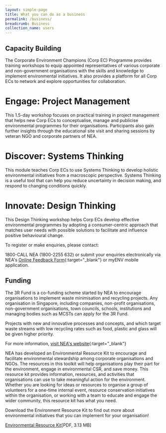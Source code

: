 ```yaml
---
layout: simple-page
title: What you can do as a business
permalink: /business/
breadcrumb: Business
collection_name: users
---
```


## Capacity Building

The Corporate Environment Champions (Corp EC) Programme provides training workshops to equip appointed representatives of various corporate and non-government organisations with the skills and knowledge to implement environmental initiatives. It also provides a platform for all Corp ECs to network and explore opportunities for collaboration.

# Engage: Project Management

This 1.5-day workshop focuses on practical training in project management that helps new Corp ECs to conceptualise, manage and publicise environmental programmes for their organisations. Participants also gain further insights through the educational site visit and sharing sessions by veteran NGO and corporate partners of NEA.

# Discover: Systems Thinking

This module teaches Corp ECs to use Systems Thinking to develop holistic environmental initiatives from a macroscopic perspective. Systems Thinking is a useful tool that can help you reduce uncertainty in decision making, and respond to changing conditions quickly.

# Innovate: Design Thinking

This Design Thinking workshop helps Corp ECs develop effective environmental programmes by adopting a consumer-centric approach that matches user needs with possible solutions to facilitate and influence positive behavioural change.

To register or make enquiries, please contact:

1800-CALL NEA (1800-2255 632) or submit your enquiries electronically via NEA's [Online Feedback Form](https://www.nea.gov.sg/corporate-functions/feedback){:target="_blank"}  or myENV mobile application.

## Funding

The 3R Fund is a co-funding scheme started by NEA to encourage organisations to implement waste minimisation and recycling projects. Any organisation in Singapore, including companies, non-profit organisations, non-government organisations, town councils, schools, institutions and managing bodies such as MCSTs can apply for the 3R Fund. 

Projects with new and innovative processes and concepts, and which target waste streams with low recycling rates such as food, plastic and glass will be given higher priority.

For more information, [visit NEA's website](https://www.nea.gov.sg/programmes-grants/grants-and-awards/3r-fund){:target="_blank"} 







NEA has developed an Environmental Resource Kit to encourage and facilitate environmental stewardship among corporate organisations and NGOs. The resources in this toolkit will help organisations play their part for the environment, engage in environmental CSR, and save money. This resource kit provides information, resources, and activities that organisations can use to take meaningful action for the environment. Whether you are looking for ideas or resources to organise a group of volunteers for a one-time internal event, resource conservation initiatives within the organisation, or working with a team to educate and engage the wider community, this resource kit has what you need.


Download the Environment Resource Kit to find out more about environmental initiatives that you can implement for your organisation!

[Environmental Resource Kit](https://www.nea.gov.sg/docs/default-source/envision/environmental-resource-kit.pdf)[PDF, 3.13 MB]


